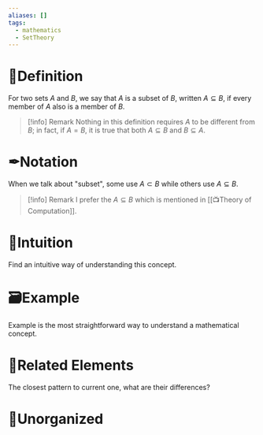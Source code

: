 ```yaml
---
aliases: []
tags:
  - mathematics
  - SetTheory
---
```



# 📝Definition
For two sets $A$ and $B$, we say that $A$ is a subset of $B$, written $A\subseteq B$, if every member of $A$ also is a member of $B$.

> [!info] Remark
> Nothing in this definition requires $A$ to be different from $B$; in fact, if $A = B$, it is true that both $A \subseteq B$ and $B \subseteq A$.

# ✒Notation
When we talk about "subset", some use $A\subset B$ while others use $A\subseteq B$.
> [!info] Remark
> I prefer the $A\subseteq B$ which is mentioned in [[📺Theory of Computation]].

# 🧠Intuition
Find an intuitive way of understanding this concept.

# 🗃Example
Example is the most straightforward way to understand a mathematical concept.

# 🌱Related Elements
The closest pattern to current one, what are their differences?


# 🍂Unorganized